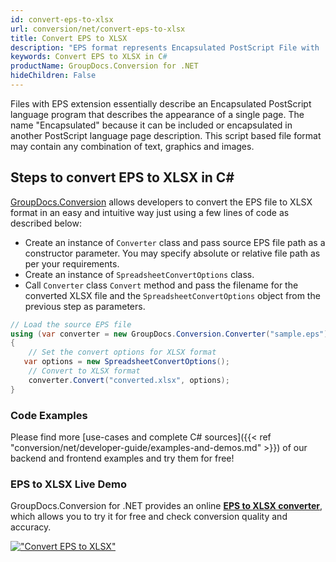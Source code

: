 ```yaml
---
id: convert-eps-to-xlsx
url: conversion/net/convert-eps-to-xlsx
title: Convert EPS to XLSX
description: "EPS format represents Encapsulated PostScript File with .eps extension. Learn how to convert EPS to XLSX file programmatically in C# language using GroupDocs.Conversion for .NET library."
keywords: Convert EPS to XLSX in C#
productName: GroupDocs.Conversion for .NET
hideChildren: False
---
```


Files with EPS extension essentially describe an Encapsulated PostScript language program that describes the appearance of a single page. The name "Encapsulated" because it can be included or encapsulated in another PostScript language page description. This script based file format may contain any combination of text, graphics and images.

## Steps to convert EPS to XLSX in C#

[GroupDocs.Conversion](https://products.groupdocs.com/conversion/net) allows developers to convert the EPS file to XLSX format in an easy and intuitive way just using a few lines of code as described below:

* Create an instance of `Converter` class and pass source EPS file path as a constructor parameter. You may specify absolute or relative file path as per your requirements. 
* Create an instance of `SpreadsheetConvertOptions` class.
* Call `Converter` class `Convert` method and pass the filename for the converted XLSX file and the `SpreadsheetConvertOptions` object from the previous step as parameters.

```csharp
// Load the source EPS file
using (var converter = new GroupDocs.Conversion.Converter("sample.eps"))
{
    // Set the convert options for XLSX format
   var options = new SpreadsheetConvertOptions();
    // Convert to XLSX format
    converter.Convert("converted.xlsx", options);
}
```

### Code Examples

Please find more [use-cases and complete C# sources]({{< ref "conversion/net/developer-guide/examples-and-demos.md" >}}) of our backend and frontend examples and try them for free!

### EPS to XLSX Live Demo

GroupDocs.Conversion for .NET provides an online [**EPS to XLSX converter**](https://products.groupdocs.app/conversion/eps-to-xlsx), which allows you to try it for free and check conversion quality and accuracy.

[!["Convert EPS to XLSX"](conversion/net/images/convert-to-xlsx/convert-eps-to-xlsx.png)](https://products.groupdocs.app/conversion/eps-to-xlsx)